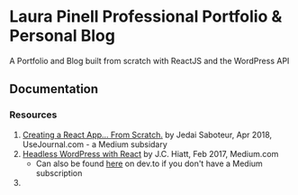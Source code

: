 # Laura Pinell Professional Portfolio & Personal Blog

A Portfolio and Blog built from scratch with ReactJS and the WordPress API

## Documentation

### Resources

1. [Creating a React App… From Scratch.](https://blog.usejournal.com/creating-a-react-app-from-scratch-f3c693b84658)  by Jedai Saboteur, Apr 2018, UseJournal.com - a Medium subsidary
1. [Headless WordPress with React](https://medium.com/@jchiatt/headless-wordpress-with-react-d573bca02ee0) by J.C. Hiatt, Feb 2017, Medium.com
   - Can also be found [here](https://dev.to/jchiatt/headless-wordpress-with-react) on dev.to if you don't have a Medium subscription
1. 
 
